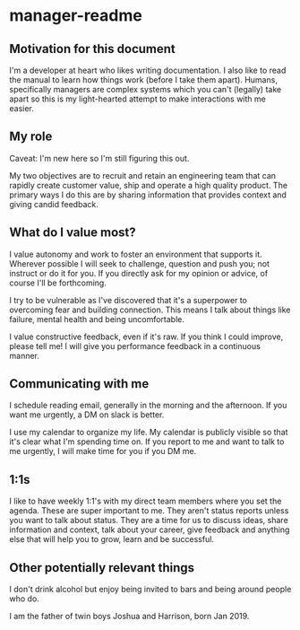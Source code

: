 # manager-readme

## Motivation for this document

I'm a developer at heart who likes writing documentation. I also like to read the manual to learn how things work (before I take them apart). Humans, specifically managers are complex systems which you can't (legally) take apart so this is my light-hearted attempt to make interactions with me easier.
## My role

Caveat: I'm new here so I'm still figuring this out. 

My two objectives are to recruit and retain an engineering team that can rapidly create customer value, ship and operate a high quality product.  The primary ways I do this are by sharing information that provides context and giving candid feedback.
## What do I value most?

I value autonomy and work to foster an environment that supports it. Wherever possible I will seek to challenge, question and push you; not instruct or do it for you. If you directly ask for my opinion or advice, of course I'll be forthcoming.

I try to be vulnerable as I've discovered that it's a superpower to overcoming fear and building connection. This means I talk about things like failure, mental health and being uncomfortable.

I value constructive feedback, even if it's raw. If you think I could improve, please tell me! I will give you performance feedback in a continuous manner.
## Communicating with me

I schedule reading email, generally in the morning and the afternoon. If you want me urgently, a DM on slack is better.

I use my calendar to organize my life. My calendar is publicly visible so that it's clear what I'm spending time on. If you report to me and want to talk to me urgently, I will make time for you if you DM me.
## 1:1s

I like to have weekly 1:1's with my direct team members where you set the agenda. These are super important to me. They aren't status reports unless you want to talk about status. They are a time for us to discuss ideas, share information and context, talk about your career, give feedback and anything else that will help you to grow, learn and be successful.
## Other potentially relevant things

I don't drink alcohol but enjoy being invited to bars and being around people who do.

I am the father of twin boys Joshua and Harrison, born Jan 2019.